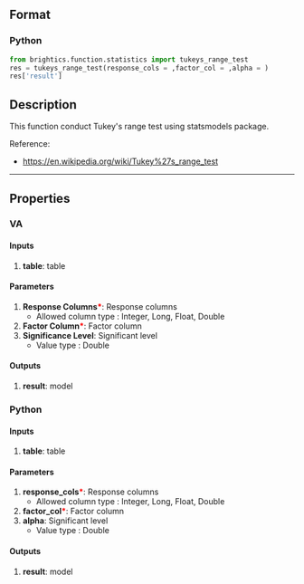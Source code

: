 ## Format
### Python
```python
from brightics.function.statistics import tukeys_range_test
res = tukeys_range_test(response_cols = ,factor_col = ,alpha = )
res['result']
```

## Description
This function conduct Tukey's range test using statsmodels package. 

Reference:
+ <https://en.wikipedia.org/wiki/Tukey%27s_range_test>

---

## Properties
### VA
#### Inputs
1. **table**: table

#### Parameters
1. **Response Columns**<b style="color:red">*</b>: Response columns
   - Allowed column type : Integer, Long, Float, Double
2. **Factor Column**<b style="color:red">*</b>: Factor column
3. **Significance Level**: Significant level
   - Value type : Double

#### Outputs
1. **result**: model

### Python
#### Inputs
1. **table**: table

#### Parameters
1. **response_cols**<b style="color:red">*</b>: Response columns
   - Allowed column type : Integer, Long, Float, Double
2. **factor_col**<b style="color:red">*</b>: Factor column
3. **alpha**: Significant level
   - Value type : Double

#### Outputs
1. **result**: model

